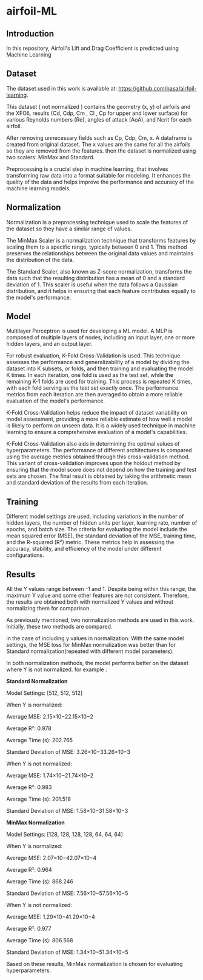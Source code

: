 # airfoil-ML
## Introduction

In this repository,  Airfoil's Lift and Drag Coefficient is predicted using Machine Learning

## Dataset
 The dataset used in this work is available at: https://github.com/nasa/airfoil-learning.

This dataset ( not normalized ) contains the geometry (x, y) of airfoils and the XFOIL results (Cd, Cdp, Cm , Cl , Cp for upper and lower surface) for various Reynolds numbers (Re), angles of attack (AoA), and Ncrit for each airfoil. 

After  removing unnecessary fields such as  Cp, Cdp, Cm, x. A dataframe is created from original dataset. The x values are the same for all the  airfoils so they are removed from the features. then the dataset is normalized using two scalers: MinMax and Standard.

Preprocessing is a crucial step in machine learning, that involves transforming raw data into a format suitable for modeling. It enhances the quality of the data and helps improve the performance and accuracy of the machine learning models.

## Normalization

Normalization is a preprocessing technique used to scale the features of the dataset so they have a similar range of values. 

The MinMax Scaler is a normalization technique that transforms features by scaling them to a specific range, typically between 0 and 1. This method preserves the relationships between the original data values and maintains the distribution of the data.

The Standard Scaler, also known as Z-score normalization, transforms the data such that the resulting distribution has a mean of 0 and a standard deviation of 1. This scaler is useful when the data follows a Gaussian distribution, and it helps in ensuring that each feature contributes equally to the model's performance.

## Model

 Multilayer Perceptron is used for developing a ML model. A MLP is composed of multiple layers of nodes, including an input layer, one or more hidden layers, and an output layer.

For robust evaluation, K-Fold Cross-Validation is used. This technique assesses the performance and generalizability of a model by dividing the dataset into K subsets, or folds, and then training and evaluating the model K times. In each iteration, one fold is used as the test set, while the remaining K-1 folds are used for training. This process is repeated K times, with each fold serving as the test set exactly once. The performance metrics from each iteration are then averaged to obtain a more reliable evaluation of the model's performance.

K-Fold Cross-Validation helps reduce the impact of dataset variability on model assessment, providing a more reliable estimate of how well a model is likely to perform on unseen data. It is a widely used technique in machine learning to ensure a comprehensive evaluation of a model's capabilities.

K-Fold Cross-Validation also aids in determining the optimal values of hyperparameters. The performance of different architectures is compared using the average metrics obtained through this cross-validation method. This variant of cross-validation improves upon the holdout method by ensuring that the model score does not depend on how the training and test sets are chosen. The final result is obtained by taking the arithmetic mean and standard deviation of the results from each iteration.

## Training

Different model settings are used, including variations in the number of hidden layers, the number of hidden units per layer, learning rate, number of epochs, and batch size. The criteria for evaluating the model include the mean squared error (MSE), the standard deviation of the MSE, training time, and the R-squared (R²) metric. These metrics help in assessing the accuracy, stability, and efficiency of the model under different configurations.



## Results
All the Y values range between -1 and 1. Despite being within this range, the maximum Y value and some other features are not consistent. Therefore, the results are obtained both with normalized Y values and without normalizing them for comparison.

As previously mentioned, two normalization methods are used in this work. Initially, these two methods are compared.

in the case of including y values in normalization: With the same model settings, the MSE loss for MinMax normalization was better than for Standard normalization(repeated with different model parameters).

In both normalization methods, the model performs better on the dataset where Y is not normalized. for example :

**Standard Normalization**

Model Settings: [512, 512, 512]

When Y is normalized:

Average MSE: 2.15×10−22.15×10−2

Average R²: 0.978

Average Time (s): 202.765

Standard Deviation of MSE: 3.26×10−33.26×10−3

When Y is not normalized:

Average MSE: 1.74×10−21.74×10−2

Average R²: 0.983

Average Time (s): 201.518

Standard Deviation of MSE: 1.58×10−31.58×10−3

**MinMax Normalization**

Model Settings: [128, 128, 128, 128, 64, 64, 64]

When Y is normalized:

Average MSE: 2.07×10−42.07×10−4

Average R²: 0.964

Average Time (s): 868.246

Standard Deviation of MSE: 7.56×10−57.56×10−5

When Y is not normalized:

Average MSE: 1.29×10−41.29×10−4

Average R²: 0.977

Average Time (s): 806.568

Standard Deviation of MSE: 1.34×10−51.34×10−5

Based on these results, MinMax normalization is chosen for evaluating hyperparameters.

